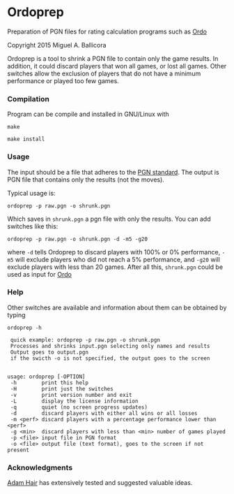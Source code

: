 # Ordoprep 
Preparation of PGN files for rating calculation programs such as [Ordo](https://github.com/michiguel/Ordo)

Copyright 2015 Miguel A. Ballicora

Ordoprep is a tool to shrink a PGN file to contain only the game results. 
In addition, it could discard players that won all games, or lost all games. 
Other switches allow the exclusion of players that do not have a minimum performance or played too few games.

### Compilation
Program can be compile and installed in GNU/Linux with

`make`

`make install`

### Usage
The input should be a file that adheres to the [PGN standard](http://en.wikipedia.org/wiki/Portable_Game_Notation). 
The output is PGN file that contains only the results (not the moves).

Typical usage is:

`ordoprep -p raw.pgn -o shrunk.pgn`

Which saves in `shrunk.pgn` a pgn file with only the results. 
You can add switches like this:

`ordoprep -p raw.pgn -o shrunk.pgn -d -m5 -g20`

where `-d` tells Ordoprep to discard players with 100% or 0% performance, 
`-m5` will exclude players who did not reach a 5% performance, and `-g20` will exclude players with less than 20 games.
After all this, `shrunk.pgn` could be used as input for [Ordo](https://github.com/michiguel/Ordo)

### Help
Other switches are available and information about them can be obtained by typing

`ordoprep -h`

```
 quick example: ordoprep -p raw.pgn -o shrunk.pgn
 Processes and shrinks input.pgn selecting only names and results
 Output goes to output.pgn
 if the swicth -o is not specified, the output goes to the screen


usage: ordoprep [-OPTION]
 -h        print this help
 -H        print just the switches
 -v        print version number and exit
 -L        display the license information
 -q        quiet (no screen progress updates)
 -d        discard players with either all wins or all losses
 -m <perf> discard players with a percentage performance lower than <perf>
 -g <min>  discard players with less than <min> number of games played
 -p <file> input file in PGN format
 -o <file> output file (text format), goes to the screen if not present
```

### Acknowledgments
[Adam Hair](https://chessprogramming.wikispaces.com/Adam+Hair) has extensively tested and suggested valuable ideas.

